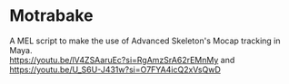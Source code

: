 # Motrabake
A MEL script to make the use of Advanced Skeleton's Mocap tracking in Maya.  
https://youtu.be/lV4ZSAaruEc?si=RgAmzSrA62rEMnMy
and
https://youtu.be/U_S6U-J431w?si=O7FYA4icQ2xVsQwD
